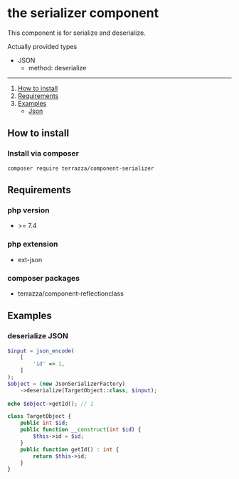 # the serializer component
This component is for serialize and deserialize.

Actually provided types
- JSON
    - method: deserialize
<hr>
    
1. [How to install](#install)
2. [Requirements](#require)
3. [Examples](#examples)
   - [Json](#examples-json)

<a id="install" name="install"></a>
<a id="user-content-install" name="user-content-install"></a>
## How to install
### Install via composer
```
composer require terrazza/component-serializer
```
<a id="require" name="require"></a>
<a id="user-content-require" name="user-content-require"></a>
## Requirements
### php version
- \>= 7.4
### php extension 
- ext-json
### composer packages
- terrazza/component-reflectionclass

<a id="examples" name="examples"/></a>
<a id="user-content-examples" name="user-content-examples"/></a>
## Examples

<a id="examples-json" name="examples-json"></a>
<a id="user-content-examples-json" name="user-content-examples-json"></a>
### deserialize JSON
```php
$input = json_encode(
    [
        'id' => 1,
    ]
);
$object = (new JsonSerializerFactory)
    ->deserialize(TargetObject::class, $input);
   
echo $object->getId(); // 1 

class TargetObject {
    public int $id;
    public function __construct(int $id) {
        $this->id = $id;
    }
    public function getId() : int {
        return $this->id;
    }
}
```